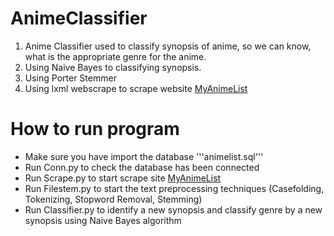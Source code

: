 # AnimeClassifier
1. Anime Classifier used to classify synopsis of anime, so we can know, what is the appropriate genre for the anime.
2. Using Naive Bayes to classifying synopsis.
3. Using Porter Stemmer
4. Using lxml webscrape to scrape website [MyAnimeList](https://myanimelist.net/anime.php)

# How to run program
* Make sure you have import the database '''animelist.sql'''
* Run Conn.py to check the database has been connected
* Run Scrape.py to start scrape site [MyAnimeList](https://myanimelist.net/anime.php)
* Run Filestem.py to start the text preprocessing techniques (Casefolding, Tokenizing, Stopword Removal, Stemming)
* Run Classifier.py to identify a new synopsis and classify genre by a new synopsis using Naive Bayes algorithm
